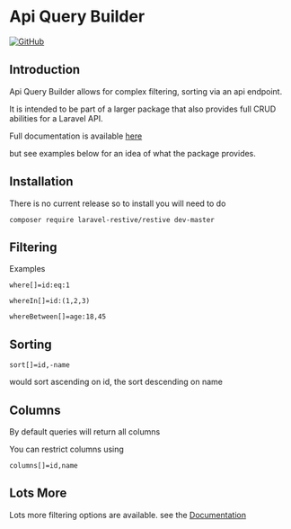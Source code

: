 # Api Query Builder #

[![GitHub](https://img.shields.io/github/license/mashape/apistatus.svg)](https://github.com/laravel-restive/restive/blob/master/LICENSE)

## Introduction ##

Api Query Builder allows for complex filtering, sorting via an api endpoint.

It is intended to be part of a larger package that also provides full CRUD abilities for a Laravel API.

Full documentation is available [here](https://laravel-restive.github.io/restive-docs)

but see examples below for an idea of what the package provides.

## Installation ##

There is no current release so to install you will need to do 

``composer require laravel-restive/restive dev-master``

## Filtering ##

Examples 

    where[]=id:eq:1
    
    whereIn[]=id:(1,2,3)
    
    whereBetween[]=age:18,45
    
    
   
## Sorting ##

    sort[]=id,-name

would sort ascending on id, the sort descending on name

## Columns ##

By default queries will return all columns 

You can restrict columns using 

    columns[]=id,name
    
## Lots More ##

Lots more filtering options are available.
see the [Documentation](https://laravel-restive.github.io/restive-docs)    